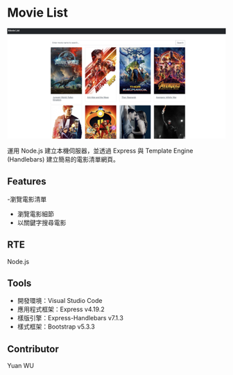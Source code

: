 # Movie List

![封面截圖](/movie-list.png)

運用 Node.js 建立本機伺服器，並透過 Express 與 Template Engine (Handlebars) 建立簡易的電影清單網頁。

## Features
-瀏覽電影清單
- 瀏覽電影細節
- 以關鍵字搜尋電影

## RTE
Node.js

## Tools

- 開發環境：Visual Studio Code
- 應用程式框架：Express v4.19.2
- 樣版引擎：Express-Handlebars v7.1.3
- 樣式框架：Bootstrap v5.3.3

## Contributor
Yuan WU
